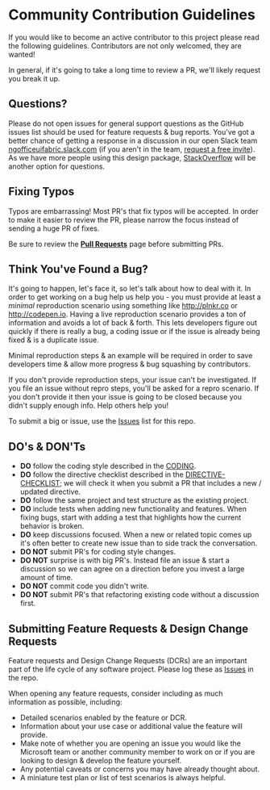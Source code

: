 # Community Contribution Guidelines

If you would like to become an active contributor to this project please read the following guidelines. Contributors are not only welcomed, they are wanted!

In general, if it's going to take a long time to review a PR, we'll likely request you break it up.

## Questions?

Please do not open issues for general support questions as the GitHub issues list should be used for feature requests & bug reports. You've got a better chance of getting a response in a discussion in our open Slack team [ngofficeuifabric.slack.com](https://ngofficeuifabric.slack.com) (if you aren't in the team, [request a free invite](http://ngofficeuifabric-slackin.azurewebsites.net/)). As we have more people using this design package, [StackOverflow](http://stackoverflow.com/questions/tagged/ng-office-ui-fabric) will be another option for questions.

## Fixing Typos

Typos are embarrassing! Most PR's that fix typos will be accepted. In order to make it easier to review the PR, please narrow the focus instead of sending a huge PR of fixes.

Be sure to review the **[Pull Requests](/ng-officeuifabric/blob/docs-update/docs/guides/PULL-REQUESTS.md)** page before submitting PRs.

## Think You've Found a Bug?

It's going to happen, let's face it, so let's talk about how to deal with it. In order to get working on a bug help us help you - you must provide at least a _minimal_ reproduction scenario using something like http://plnkr.co or http://codepen.io. Having a live reproduction scenario provides a ton of information and avoids a lot of back & forth. This lets developers figure out quickly if there is really a bug, a coding issue or if the issue is already being fixed & is a duplicate issue.

Minimal reproduction steps & an example will be required in order to save developers time & allow more progress & bug squashing by contributors.

If you don't provide reproduction steps, your issue can't be investigated. If you file an issue without repro steps, you'll be asked for a repro scenario. If you don't provide it then your issue is going to be closed because you didn't supply enough info. Help others help you!

To submit a big or issue, use the [Issues](https://github.com/ngOfficeUIFabric/ng-officeuifabric/issues) list for this repo.

## DO's & DON'Ts

- **DO** follow the coding style described in the [CODING](/ng-officeuifabric/blob/docs-update/docs/guides/CODING.md).
- **DO** follow the directive checklist described in the [DIRECTIVE-CHECKLIST](/ng-officeuifabric/blob/docs-update/docs/guides/DIRECTIVE-CHECKLIST.md); we will check it when you submit a PR that includes a new / updated directive.
- **DO** follow the same project and test structure as the existing project.
- **DO** include tests when adding new functionality and features. When fixing bugs, start with adding a test that highlights how the current behavior is broken.
- **DO** keep discussions focused. When a new or related topic comes up it's often better to create new issue than to side track the conversation.
- **DO NOT** submit PR's for coding style changes.
- **DO NOT** surprise is with big PR's. Instead file an issue & start a discussion so we can agree on a direction before you invest a large amount of time.
- **DO NOT** commit code you didn't write.
- **DO NOT** submit PR's that refactoring existing code without a discussion first. 

## Submitting Feature Requests & Design Change Requests
Feature requests and Design Change Requests (DCRs) are an important part of the life cycle of any software project. Please log these as [Issues](https://github.com/ngOfficeUIFabric/ng-officeuifabric/issues) in the repo. 

When opening any feature requests, consider including as much information as possible, including: 

- Detailed scenarios enabled by the feature or DCR.
- Information about your use case or additional value the feature will provide.
- Make note of whether you are opening an issue you would like the Microsoft team or another community member to work on or if you are looking to design & develop the feature yourself.
- Any potential caveats or concerns you may have already thought about.
- A miniature test plan or list of test scenarios is always helpful.